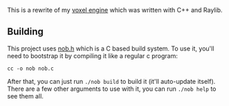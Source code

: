 This is a rewrite of my [voxel engine](https://github.com/peachey2k2/raylib-voxel-game) which was written with C++ and Raylib.

## Building
This project uses [nob.h](https://github.com/tsoding/nob.h) which is a C based build system. To use it, you'll need to bootstrap it by compiling it like a regular c program:
```shell
cc -o nob nob.c
```
After that, you can just run `./nob build` to build it (it'll auto-update itself). There are a few other arguments to use with it, you can run `./nob help` to see them all.

